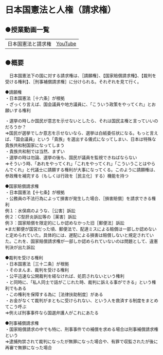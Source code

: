 # 日本国憲法と人権（請求権）  
  
## ●授業動画一覧
|||
|:----:|:----:|
|日本国憲法と請求権|[YouTube](https://youtu.be/95Iq-wi-K8I)|

## ●概要
　日本国憲法下の国に対する請求権は、［請願権］、【国家賠償請求権】、【裁判を受ける権利】、［刑事補償請求権］に分けられる。それぞれを見て行く。  
  
●請願権  
・日本国憲法［十六条］が根拠  
・ざっくり言えば、国会議員や地方議員に、「こういう政策をやってくれ」とお願いする権利  
  
・選挙の時しか国民が意志を示せないとしたら、それは国民主権と言っていいのだろうか？  
⇒国民が選挙でしか意志を示せないなら、選挙は白紙委任状になる。もっと言えば、「国会議員」という「貴族」を選出する儀式になってしまい、日本は特殊な貴族共和制国家になってしまう  
・貴族共和制では当然、まずい  
・選挙の時は勿論、選挙の後も、国民が議員を監視できねばならない  
⇒そういう時、「あれをやってくれ」「これをやってくれ」「こういうことはやらんでくれ」と代議士に請願する権利が大事になってくる。このように請願権は、参政権を補完する（もしくは行政を［民主化］する）機能を持つ  
  
  
●国家賠償請求権  
・日本国憲法【十七条】が根拠  
・公務員の不法行為によって損害が発生した場合、［損害賠償］を請求できる権利  
例１：水俣病のような、［公害］訴訟  
例２：C型肝炎訴訟等の［薬害］訴訟  
例３：国家賠償を限定的にしか認めなかった旧［郵便法］訴訟  
※まだ郵便が国営だった頃、郵便法で、配達ミスによる賠償は一部しか認めないと定められていた。具体的には、遅配による損害は賠償しないと規定されていた。これを、国家賠償請求権が一部しか認められていないのは問題として、違憲判決が出た訴訟  
  
  
●裁判を受ける権利  
・日本国憲法［三十二条］が根拠  
・そのまんま、裁判を受ける権利  
・公平迅速な公開裁判を経なければ、処罰されないという権利  
・と同時に、「私人同士で話がこじれた時、裁判に訴える事ができる」という権利でもある  
・この権利を保障する為に［法律扶助制度］がある  
・お金がなくて裁判がまともに受けられない、という人を救済する制度をまとめてこう呼ぶ  
⇒例えば刑事事件なら国選弁護人がこれにあたる  
  
  
●刑事補償請求権  
・国家賠償請求の中でも特に、刑事事件での補償を求める場合は刑事補償請求権という  
⇒逮捕拘禁されて裁判になったが無罪になった場合や、有罪で収監されたが後に再審で無罪になった場合  